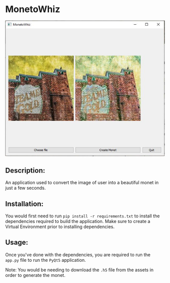 # MonetoWhiz

![](./readme_pic.JPG)

## Description: 
An application used to convert the image of user into a beautiful monet in just a few seconds.

## Installation:
You would first need to run `pip install -r requirements.txt` to install the dependencies required to build
the application. Make sure to create a Virtual Environment prior to installing dependencies.

## Usage:
Once you've done with the dependencies, you are required to run the `app.py` file to run the `PyQt5` application.

Note: You would be needing to download the `.h5` file from the assets in order
to generate the monet.
